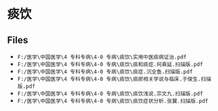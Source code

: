 # 痰饮

## Files

- `F:/医学\中国医学\4 专科专病\4-0 专病\痰饮\实用中医痰病证治.pdf`
- `F:/医学\中国医学\4 专科专病\4-0 专病\痰饮\痰和痰症.何熹延.扫描版.pdf`
- `F:/医学\中国医学\4 专科专病\4-0 专病\痰饮\痰症.沉全鱼.扫描版.pdf`
- `F:/医学\中国医学\4 专科专病\4-0 专病\痰饮\痰瘀相关学说与临床.于俊生.扫描版.pdf`
- `F:/医学\中国医学\4 专科专病\4-0 专病\痰饮\痰饮浅说.宗文九.扫描版.pdf`
- `F:/医学\中国医学\4 专科专病\4-0 专病\痰饮\痰饮症状分析.张翼.扫描版.pdf`
